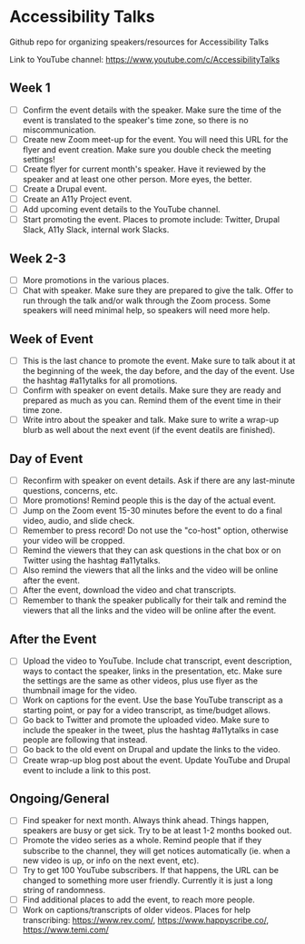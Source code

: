 # Accessibility Talks
Github repo for organizing speakers/resources for Accessibility Talks

Link to YouTube channel: https://www.youtube.com/c/AccessibilityTalks

## Week 1
- [ ] Confirm the event details with the speaker. Make sure the time of the event is translated to the speaker's time zone, so there is no miscommunication.
- [ ] Create new Zoom meet-up for the event. You will need this URL for the flyer and event creation. Make sure you double check the meeting settings!
- [ ] Create flyer for current month's speaker. Have it reviewed by the speaker and at least one other person. More eyes, the better.
- [ ] Create a Drupal event.
- [ ] Create an A11y Project event.
- [ ] Add upcoming event details to the YouTube channel.
- [ ] Start promoting the event. Places to promote include: Twitter, Drupal Slack, A11y Slack, internal work Slacks.

## Week 2-3
- [ ] More promotions in the various places.
- [ ] Chat with speaker. Make sure they are prepared to give the talk. Offer to run through the talk and/or walk through the Zoom process. Some speakers will need minimal help, so speakers will need more help.

## Week of Event
- [ ] This is the last chance to promote the event. Make sure to talk about it at the beginning of the week, the day before, and the day of the event. Use the hashtag #a11ytalks for all promotions.
- [ ] Confirm with speaker on event details. Make sure they are ready and prepared as much as you can. Remind them of the event time in their time zone.
- [ ] Write intro about the speaker and talk. Make sure to write a wrap-up blurb as well about the next event (if the event deatils are finished). 

## Day of Event
- [ ] Reconfirm with speaker on event details. Ask if there are any last-minute questions, concerns, etc.
- [ ] More promotions! Remind people this is the day of the actual event.
- [ ] Jump on the Zoom event 15-30 minutes before the event to do a final video, audio, and slide check.
- [ ] Remember to press record! Do not use the "co-host" option, otherwise your video will be cropped.
- [ ] Remind the viewers that they can ask questions in the chat box or on Twitter using the hashtag #a11ytalks.
- [ ] Also remind the viewers that all the links and the video will be online after the event.
- [ ] After the event, download the video and chat transcripts.
- [ ] Remember to thank the speaker publically for their talk and remind the viewers that all the links and the video will be online after the event.

## After the Event
- [ ] Upload the video to YouTube. Include chat transcript, event description, ways to contact the speaker, links in the presentation, etc. Make sure the settings are the same as other videos, plus use flyer as the thumbnail image for the video.
- [ ] Work on captions for the event. Use the base YouTube transcript as a starting point, or pay for a video transcript, as time/budget allows.
- [ ] Go back to Twitter and promote the uploaded video. Make sure to include the speaker in the tweet, plus the hashtag #a11ytalks in case people are following that instead.
- [ ] Go back to the old event on Drupal and update the links to the video.
- [ ] Create wrap-up blog post about the event. Update YouTube and Drupal event to include a link to this post.

## Ongoing/General
- [ ] Find speaker for next month. Always think ahead. Things happen, speakers are busy or get sick. Try to be at least 1-2 months booked out.
- [ ] Promote the video series as a whole. Remind people that if they subscribe to the channel, they will get notices automatically (ie. when a new video is up, or info on the next event, etc).
- [ ] Try to get 100 YouTube subscribers. If that happens, the URL can be changed to something more user friendly. Currently it is just a long string of randomness.
- [ ] Find additional places to add the event, to reach more people.
- [ ] Work on captions/transcripts of older videos. Places for help transcribing: https://www.rev.com/, https://www.happyscribe.co/, https://www.temi.com/
